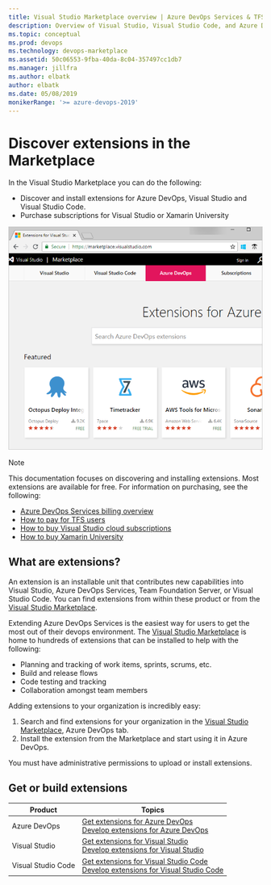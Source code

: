 ```yaml
---
title: Visual Studio Marketplace overview | Azure DevOps Services & TFS 
description: Overview of Visual Studio, Visual Studio Code, and Azure DevOps Services/TFS extensions offered through the Visual Studio Marketplace
ms.topic: conceptual
ms.prod: devops
ms.technology: devops-marketplace
ms.assetid: 50c06553-9fba-40da-8c04-357497cc1db7
ms.manager: jillfra
ms.author: elbatk
author: elbatk
ms.date: 05/08/2019
monikerRange: '>= azure-devops-2019'
---
```


#  Discover extensions in the Marketplace

In the Visual Studio Marketplace you can do the following:

- Discover and install extensions for Azure DevOps, Visual Studio and Visual Studio Code.
- Purchase subscriptions for Visual Studio or Xamarin University

![Extensions Marketplace](../organizations/billing/_img/_shared/extensions-marketplace.png)

>[!NOTE]
> This documentation focuses on discovering and installing extensions. Most extensions are available for free. For information on purchasing, see the following:
> - [Azure DevOps Services billing overview](../organizations/billing/overview.md)
> - [How to pay for TFS users](../organizations/billing/buy-access-tfs-test-hub.md)
> - [How to buy Visual Studio cloud subscriptions](/visualstudio/subscriptions/vscloud-overview)
> - [How to buy Xamarin University](../organizations/billing/xamarin-univ.md)

## What are extensions?

An extension is an installable unit that contributes new capabilities into Visual Studio, Azure DevOps Services, Team Foundation Server, or Visual Studio Code. You can find extensions from within these product or from the [Visual Studio Marketplace](https://marketplace.visualstudio.com/azuredevops). 

Extending Azure DevOps Services is the easiest way for users to get the most out of their 
devops environment. The [Visual Studio Marketplace](https://marketplace.visualstudio.com/azuredevops) is home to hundreds of extensions
that can be installed to help with the following:

- Planning and tracking of work items, sprints, scrums, etc.
- Build and release flows
- Code testing and tracking
- Collaboration amongst team members

Adding extensions to your organization is incredibly easy:

1. Search and find extensions for your organization in the [Visual Studio Marketplace](https://marketplace.visualstudio.com/azuredevops), Azure DevOps tab.
2. Install the extension from the Marketplace and start using it in Azure DevOps.

You must have administrative permissions to upload or install extensions.

## Get or build extensions

| Product | Topics |
|-----------------------------|--------------------------------------------------------------------------------------------------|
| Azure DevOps | [Get extensions for Azure DevOps](install-extension.md) <br/> [Develop extensions for Azure DevOps](https://aka.ms/vsoextensions) |
| Visual Studio | [Get extensions for Visual Studio](https://marketplace.visualstudio.com/vs) <br/> [Develop extensions for Visual Studio](https://aka.ms/extendvs) |
| Visual Studio Code | [Get extensions for Visual Studio Code](https://marketplace.visualstudio.com/vscode) <br/> [Develop extensions for Visual Studio Code](http://go.microsoft.com/fwlink/?LinkID=703825) |






